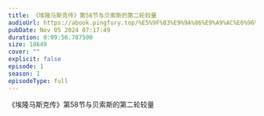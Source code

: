 ```yaml
---
title: 《埃隆马斯克传》第58节与贝索斯的第二轮较量
audioUrl: https://abook.pingfury.top/%E5%9F%83%E9%9A%86%E9%A9%AC%E6%96%AF%E5%85%8B%E4%BC%A0-59-%E7%AC%AC58%E8%8A%82%E4%B8%8E%E8%B4%9D%E7%B4%A2%E6%96%AF%E7%9A%84%E7%AC%AC%E4%BA%8C%E8%BD%AE%E8%BE%83%E9%87%8F-blpu54v8.mp3
pubDate: Nov 05 2024 07:17:49
duration: 0:09:56.787500
size: 18649
cover: ""
explicit: false
episode: 1
season: 1
episodeType: full
---
```

《埃隆马斯克传》第58节与贝索斯的第二轮较量